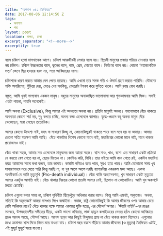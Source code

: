 ```yaml
---
title: "অপলাপ ০৪: কৈফিয়ত"
date: 2017-08-06 12:14:50 Z
tags:
  - অপলাপ
  - গদ্য
layout: post
location: বাড্ডা, ঢাকা
excerpt_separator: "<!--more-->"
excerptify: true
---
```


বয়স চব্বিশ হলো মাসখানেক আগে। চব্বিশ আত্মজীবনী লেখার বয়স নয়। স্থিতধী মানুষের প্রজ্ঞার পরিচয় দেওয়ার বয়স নয় চব্বিশ। চব্বিশ উচ্ছলতার বয়স, ভুলের বয়স, কাম, প্রেম, মোহের বয়স। নির্বাণের বয়স নয়। ক‌োনো ‘মহাজাগতিক সত্য’ জেনে স্থির হওয়ার বয়স নয়, সত্য আবিষ্কারের বয়স।

চব্বিশকে ধারণ করতে আমার বেগ পেতে হয়েছে। আমি এখনো তার সমস্ত গতি ও ঔদার্য গ্রহণ করতে পারিনি। যৌবনের শক্তি অপরিমেয়, গুঁড়িয়ে দেয়, ভেঙে দেয় সবকিছু, ভেতরটা টগবগ করে ফুটতে থাকে। আমি ক্লান্ত বোধ করছি।<!--more-->

বস্তুত, আমি খুবই ভাগ্যবান একজন মানুষ। বহুতর মানুষের অনাকাঙ্খিত ভালোবাসা আর শুভকামনায় আমি সিক্ত। সবাই এতটা পায়না, পায়নি অনেকেই।

আমি অনন্য (Exclusive), কিন্তু আমার এই অনন্যতা অনন্য নয়। প্রতিটা মানুষই অনন্য। ভালোভাবে বেঁচে থাকতে অনন্যতা কোনো শর্ত নয়, শুধু বলতে চাচ্ছি, অনন্য বড্ড এলেবেলে ব্যাপার। যুদ্ধে-ধ্বংসে বহু অনন্য মানুষ বেঁচে থেকেছেন, মারা গেছেন ততোধিক।

আমার কোনো উদ্দেশ্য নাই, মহৎ বা সাধারণ কিচ্ছু না, কোনোকিছুরই থাকতে পারে বলে মনে হয় না আমার। আমার চেতনা সত্যি যতক্ষণ আমি আছি। বেঁচে থাকাটার বিশেষ কোনো মানে নাই, মহাবিশ্বের কোনো মানে নাই, মানে থাকার প্রয়োজনও নাই।

বেঁচে থাকা সহজ, আমার মত এলেবেলে মানুষদের জন্য আরো সহজ। শ্বাস নাও, খাও, ব্যস! এত সাধারণ একটা প্রক্রিয়া যে করতে বেগ পেতে হয় না, ছেড়ে দিতেও না। কোডিঙ করি, লিখি। তার বাইরে আমি কান পেতে রই, একদিন মহাবিশ্ব হয়ত আমাদের সাথে কথা বলবে, তার ভাষায়। ভাষাটা গণিতও হতে পারে, সুরও হতে পারে। আমি যেকোনো সময় খুব সাধারণভাবে মরে যেতে পারি কিন্তু মরছি না, বা খুব আস্তে আস্তে মরছি ব্যাপারটায় একরকম মজা আছে। একথা অনস্বীকার্য যে আমি মৃত্যুমুখি (Pro-death individual)। বেঁচে থাকি অভ্যাসবশত, খুব সাধারণ একটা মৃত্যুতে আমার একটুও আপত্তি নাই। বেঁচে থাকার নিরন্তর কোনো প্রচেষ্টা আমার নেই, ছিলোও না কোনোদিন। আমি খুব অকপটে মরতে চেয়েছি।

চব্বিশ এগুলো বলার সময় না, চব্বিশ পৃথিবীটা ছিঁড়েখুঁড়ে অধিকার করার বয়স। কিন্তু আমি এমনই, অকৃতজ্ঞ। অথবা, সত্যিই কি অকৃতজ্ঞ? আমরা দাসখত লিখে জন্মাইনা। সমাজ, রাষ্ট্র কোনোকিছুই কি আমার জীবনের ওপর আমার চেয়ে বেশি অধিকার রাখে? বেঁচে থাকার পক্ষে আমার একমাত্র যুক্তি হচ্ছে, এর সৌন্দর্য অপার। 'স্ট্যারি নাইট'-এর রঙের সমন্বয়ে, উপমহাদেশীয় সঙ্গীতের মীড়ে, একটা ভালো কবিতায়, লার্জ হ্যাড্রন কলাইডরের ভেতর হঠাৎ কোন‌ো আবিষ্কারে প্রচণ্ড আনন্দ আছে, সৌন্দর্য আছে। আনন্দ ছাড়া আর কিছুই বিন্দুমাত্র গ্রাহ্য না বেঁচে থাকার কারণ হিসেবে। এগুলোর মধ্যে ক্রমাগত শ্বাস নিতে নিতে মরে যাওয়া যায়। চব্বিশ বছর বয়সে দাঁড়িয়ে আমার জীবনের (ও মৃত্যুর) কৈফিয়ত এটাই, এই মুহূর্ত মুহূর্ত ক্ষয়ে যাওয়া।
